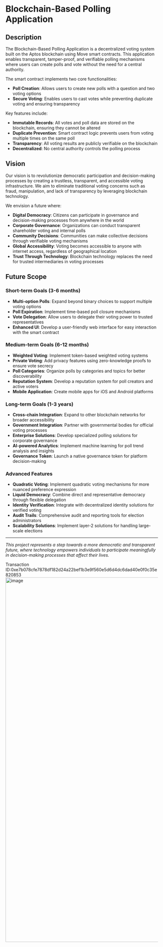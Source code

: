 # Blockchain-Based Polling Application

## Description

The Blockchain-Based Polling Application is a decentralized voting system built on the Aptos blockchain using Move smart contracts. This application enables transparent, tamper-proof, and verifiable polling mechanisms where users can create polls and vote without the need for a central authority.

The smart contract implements two core functionalities:
- **Poll Creation**: Allows users to create new polls with a question and two voting options
- **Secure Voting**: Enables users to cast votes while preventing duplicate voting and ensuring transparency

Key features include:
- **Immutable Records**: All votes and poll data are stored on the blockchain, ensuring they cannot be altered
- **Duplicate Prevention**: Smart contract logic prevents users from voting multiple times on the same poll
- **Transparency**: All voting results are publicly verifiable on the blockchain
- **Decentralized**: No central authority controls the polling process

## Vision

Our vision is to revolutionize democratic participation and decision-making processes by creating a trustless, transparent, and accessible voting infrastructure. We aim to eliminate traditional voting concerns such as fraud, manipulation, and lack of transparency by leveraging blockchain technology.

We envision a future where:
- **Digital Democracy**: Citizens can participate in governance and decision-making processes from anywhere in the world
- **Corporate Governance**: Organizations can conduct transparent shareholder voting and internal polls
- **Community Decisions**: Communities can make collective decisions through verifiable voting mechanisms
- **Global Accessibility**: Voting becomes accessible to anyone with internet access, regardless of geographical location
- **Trust Through Technology**: Blockchain technology replaces the need for trusted intermediaries in voting processes

## Future Scope

### Short-term Goals (3-6 months)
- **Multi-option Polls**: Expand beyond binary choices to support multiple voting options
- **Poll Expiration**: Implement time-based poll closure mechanisms
- **Vote Delegation**: Allow users to delegate their voting power to trusted representatives
- **Enhanced UI**: Develop a user-friendly web interface for easy interaction with the smart contract

### Medium-term Goals (6-12 months)
- **Weighted Voting**: Implement token-based weighted voting systems
- **Private Voting**: Add privacy features using zero-knowledge proofs to ensure vote secrecy
- **Poll Categories**: Organize polls by categories and topics for better discoverability
- **Reputation System**: Develop a reputation system for poll creators and active voters
- **Mobile Application**: Create mobile apps for iOS and Android platforms

### Long-term Goals (1-3 years)
- **Cross-chain Integration**: Expand to other blockchain networks for broader accessibility
- **Government Integration**: Partner with governmental bodies for official voting processes
- **Enterprise Solutions**: Develop specialized polling solutions for corporate governance
- **AI-powered Analytics**: Implement machine learning for poll trend analysis and insights
- **Governance Token**: Launch a native governance token for platform decision-making

### Advanced Features
- **Quadratic Voting**: Implement quadratic voting mechanisms for more nuanced preference expression
- **Liquid Democracy**: Combine direct and representative democracy through flexible delegation
- **Identity Verification**: Integrate with decentralized identity solutions for verified voting
- **Audit Trails**: Comprehensive audit and reporting tools for election administrators
- **Scalability Solutions**: Implement layer-2 solutions for handling large-scale elections

---

*This project represents a step towards a more democratic and transparent future, where technology empowers individuals to participate meaningfully in decision-making processes that affect their lives.*

Transaction ID:0xe7b078cfe7878df182d24a22bef1b3e9f560e5d6d4dc6dad40e0f0c35e820853
<img width="1920" height="1200" alt="image" src="https://github.com/user-attachments/assets/9f51c1da-d11e-4f42-a73b-b91c2697849a" />
